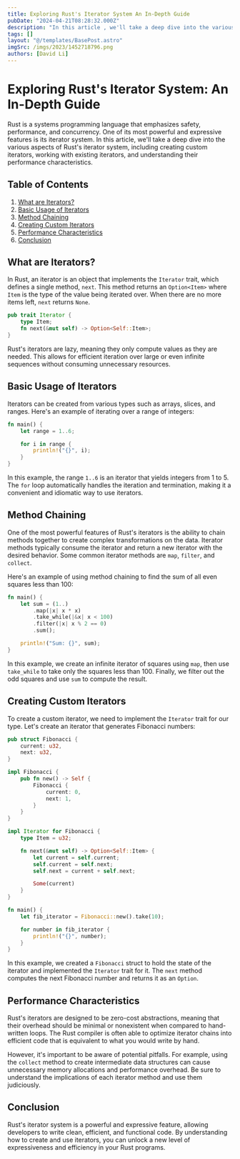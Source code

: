 ```yaml
---
title: Exploring Rust's Iterator System An In-Depth Guide
pubDate: "2024-04-21T08:28:32.000Z"
description: "In this article , we'll take a deep dive into the various aspects of Rust's iterator system, including creating custom iterators, working with existing iterators, and understanding their performance characteristics"
tags: []
layout: "@/templates/BasePost.astro"
imgSrc: /imgs/2023/1452718796.png
authors: [David Li]
---
```

# Exploring Rust's Iterator System: An In-Depth Guide

Rust is a systems programming language that emphasizes safety, performance, and concurrency. One of its most powerful and expressive features is its iterator system. In this article, we'll take a deep dive into the various aspects of Rust's iterator system, including creating custom iterators, working with existing iterators, and understanding their performance characteristics.

## Table of Contents

1. [What are Iterators?](#what-are-iterators)
2. [Basic Usage of Iterators](#basic-usage-of-iterators)
3. [Method Chaining](#method-chaining)
4. [Creating Custom Iterators](#creating-custom-iterators)
5. [Performance Characteristics](#performance-characteristics)
6. [Conclusion](#conclusion)

## What are Iterators?

In Rust, an iterator is an object that implements the `Iterator` trait, which defines a single method, `next`. This method returns an `Option<Item>` where `Item` is the type of the value being iterated over. When there are no more items left, `next` returns `None`.

```rust
pub trait Iterator {
    type Item;
    fn next(&mut self) -> Option<Self::Item>;
}
```

Rust's iterators are lazy, meaning they only compute values as they are needed. This allows for efficient iteration over large or even infinite sequences without consuming unnecessary resources.

## Basic Usage of Iterators

Iterators can be created from various types such as arrays, slices, and ranges. Here's an example of iterating over a range of integers:

```rust
fn main() {
    let range = 1..6;

    for i in range {
        println!("{}", i);
    }
}
```

In this example, the range `1..6` is an iterator that yields integers from 1 to 5. The `for` loop automatically handles the iteration and termination, making it a convenient and idiomatic way to use iterators.

## Method Chaining

One of the most powerful features of Rust's iterators is the ability to chain methods together to create complex transformations on the data. Iterator methods typically consume the iterator and return a new iterator with the desired behavior. Some common iterator methods are `map`, `filter`, and `collect`.

Here's an example of using method chaining to find the sum of all even squares less than 100:

```rust
fn main() {
    let sum = (1..)
        .map(|x| x * x)
        .take_while(|&x| x < 100)
        .filter(|x| x % 2 == 0)
        .sum();

    println!("Sum: {}", sum);
}
```

In this example, we create an infinite iterator of squares using `map`, then use `take_while` to take only the squares less than 100. Finally, we filter out the odd squares and use `sum` to compute the result.

## Creating Custom Iterators

To create a custom iterator, we need to implement the `Iterator` trait for our type. Let's create an iterator that generates Fibonacci numbers:

```rust
pub struct Fibonacci {
    current: u32,
    next: u32,
}

impl Fibonacci {
    pub fn new() -> Self {
        Fibonacci {
            current: 0,
            next: 1,
        }
    }
}

impl Iterator for Fibonacci {
    type Item = u32;

    fn next(&mut self) -> Option<Self::Item> {
        let current = self.current;
        self.current = self.next;
        self.next = current + self.next;

        Some(current)
    }
}

fn main() {
    let fib_iterator = Fibonacci::new().take(10);

    for number in fib_iterator {
        println!("{}", number);
    }
}
```

In this example, we created a `Fibonacci` struct to hold the state of the iterator and implemented the `Iterator` trait for it. The `next` method computes the next Fibonacci number and returns it as an `Option`.

## Performance Characteristics

Rust's iterators are designed to be zero-cost abstractions, meaning that their overhead should be minimal or nonexistent when compared to hand-written loops. The Rust compiler is often able to optimize iterator chains into efficient code that is equivalent to what you would write by hand.

However, it's important to be aware of potential pitfalls. For example, using the `collect` method to create intermediate data structures can cause unnecessary memory allocations and performance overhead. Be sure to understand the implications of each iterator method and use them judiciously.

## Conclusion

Rust's iterator system is a powerful and expressive feature, allowing developers to write clean, efficient, and functional code. By understanding how to create and use iterators, you can unlock a new level of expressiveness and efficiency in your Rust programs.
